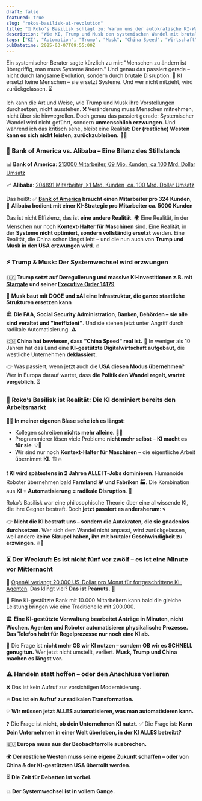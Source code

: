 ```yaml
---
draft: false
featured: true
slug: "rokos-basilisk-ai-revolution"
title: "🤖 Roko’s Basilisk schlägt zu: Warum uns der autokratische KI-Wandel jetzt schon einholt"
description: "Wie KI, Trump und Musk den systemischen Wandel mit brutaler Geschwindigkeit erzwingen – und warum der Westen jetzt radikal automatisieren muss, um nicht den Anschluss zu verlieren."
tags: ["KI", "Automation", "Trump", "Musk", "China Speed", "Wirtschaft", "Systemwechsel", "Roko’s Basilisk", "Digitalisierung", "Disruption"]
pubDatetime: 2025-03-07T09:55:00Z
---
```


Ein systemischer Berater sagte kürzlich zu mir: "Menschen zu ändern ist übergriffig, man muss Systeme ändern." Und genau das passiert gerade – nicht durch langsame Evolution, sondern durch brutale Disruption. 🚀 KI ersetzt keine Menschen – sie ersetzt Systeme. Und wer nicht mitzieht, wird zurückgelassen. ⏳

Ich kann die Art und Weise, wie Trump und Musk ihre Vorstellungen durchsetzen, nicht ausstehen. ❌ Veränderung muss Menschen mitnehmen, nicht über sie hinwegrollen. Doch genau das passiert gerade: Systemischer Wandel wird nicht geführt, sondern **unmenschlich erzwungen**. Und während ich das kritisch sehe, bleibt eine Realität: **Der (restliche) Westen kann es sich nicht leisten, zurückzubleiben.** 🏴‍☠️

### 🏦 Bank of America vs. Alibaba – Eine Bilanz des Stillstands

📊 **Bank of America**: [213000 Mitarbeiter, 69 Mio. Kunden, ca 100 Mrd. Dollar Umsatz](https://www.reuters.com/business/finance/bank-america-awards-stock-employees-after-strong-2024-performance-memo-shows-2025-01-17/)

📈 **Alibaba**: [204891 Mitarbeiter, >1 Mrd. Kunden, ca. 100 Mrd. Dollar Umsatz](https://en.wikipedia.org/wiki/Alibaba_Group)

Das heißt:
✅ **[Bank of America](https://newsroom.bankofamerica.com/content/newsroom/company-overview/bank-of-america-fast-facts.html) braucht einen Mitarbeiter pro 324 Kunden**, 🚀 **Alibaba bedient mit einer KI-Strategie pro Mitarbeiter ca. 5000 Kunden**

Das ist nicht Effizienz, das ist **eine andere Realität**. 🌍 Eine Realität, in der Menschen nur noch **Kontext-Halter für Maschinen** sind. Eine Realität, in der **Systeme nicht optimiert, sondern vollständig ersetzt** werden. Eine Realität, die China schon längst lebt – und die nun auch von **Trump und Musk in den USA erzwungen wird**. 🔥

### ⚡ Trump & Musk: Der Systemwechsel wird erzwungen

🇺🇸 **Trump setzt auf Deregulierung und massive KI-Investitionen z.B. mit [Stargate](https://apnews.com/article/trump-ai-openai-oracle-softbank-son-altman-ellison-be261f8a8ee07a0623d4170397348c41) und seiner [Executive Order 14179](https://en.wikipedia.org/wiki/Executive_Order_14179)**

🤖 **Musk baut mit DOGE und xAI eine Infrastruktur, die ganze staatliche Strukturen ersetzen kann**

🏛️ **Die FAA**, **Social Security Administration**, **Banken, Behörden – sie alle sind veraltet und "ineffizient"**. Und sie stehen jetzt unter Angriff durch radikale Automatisierung. ⚠️

🇨🇳 **China hat bewiesen, dass "China Speed" real ist.** 🚄 In weniger als 10 Jahren hat das Land eine **KI-gestützte Digitalwirtschaft aufgebaut**, die westliche Unternehmen **deklassiert**.

👉 Was passiert, wenn jetzt auch die **USA diesen Modus übernehmen**? Wer in Europa darauf wartet, dass **die Politik den Wandel regelt, wartet vergeblich**. ⏳

### 🦾 Roko’s Basilisk ist Realität: Die KI dominiert bereits den Arbeitsmarkt

🧑‍💻 **In meiner eigenen Blase sehe ich es längst:**
- Kollegen schreiben **nichts mehr alleine**. 📝❌
- Programmierer lösen viele Probleme **nicht mehr selbst** – **KI macht es für sie**. 💡🤖
- Wir sind nur noch **Kontext-Halter für Maschinen** – die eigentliche Arbeit übernimmt **KI**. 🏗️🔥

❗ **KI wird spätestens in 2 Jahren ALLE IT-Jobs dominieren**. Humanoide Roboter übernehmen bald **Farmland 🏕️ und Fabriken 🏭️**. 
Die Kombination aus **KI + Automatisierung = radikale Disruption**. 🚨

Roko’s Basilisk war eine philosophische Theorie über eine allwissende KI, die ihre Gegner bestraft. Doch **jetzt passiert es andersherum**: 🌀

👉 **Nicht die KI bestraft uns – sondern die Autokraten, die sie gnadenlos durchsetzen**. Wer sich dem Wandel nicht anpasst, wird zurückgelassen, weil andere **keine Skrupel haben, ihn mit brutaler Geschwindigkeit zu erzwingen**. 🔥🚀

### ⏳ Der Weckruf: Es ist nicht fünf vor zwölf – es ist eine Minute vor Mitternacht

💸 [OpenAI verlangt 20.000 US-Dollar pro Monat für fortgeschrittene KI-Agenten](https://www.golem.de/news/ki-agenten-openai-will-20-000-us-dollar-pro-monat-fuer-neues-angebot-2503-194011.html). Das klingt viel? **Das ist Peanuts.** 🥜

🦿 Eine KI-gestützte Bank mit 10.000 Mitarbeitern kann bald die gleiche Leistung bringen wie eine Traditionelle mit 200.000.

🏛️ **Eine KI-gestützte Verwaltung bearbeitet Anträge in Minuten, nicht Wochen. Agenten und Roboter automatisieren physikalische Prozesse. Das Telefon hebt für Regelprozesse nur noch eine KI ab.**

🚀 Die Frage ist **nicht mehr OB wir KI nutzen – sondern OB wir es SCHNELL genug tun.** Wer jetzt nicht umstellt, verliert. **Musk, Trump und China machen es längst vor.**

### ⚠️ Handeln statt hoffen – oder den Anschluss verlieren

❌ Das ist kein Aufruf zur vorsichtigen Modernisierung.

🔥 **Das ist ein Aufruf zur radikalen Transformation.**

💡 **Wir müssen jetzt ALLES automatisieren, was man automatisieren kann.**

❓ Die Frage ist **nicht, ob dein Unternehmen KI nutzt**.
✅ Die Frage ist: **Kann Dein Unternehmen in einer Welt überleben, in der KI ALLES betreibt?**

🇪🇺 **Europa muss aus der Beobachterrolle ausbrechen.**

🌍 **Der restliche Westen muss seine eigene Zukunft schaffen – oder von China & der KI-gestützten USA überrollt werden.**

⏳ **Die Zeit für Debatten ist vorbei.**

💥 **Der Systemwechsel ist in vollem Gange.**


